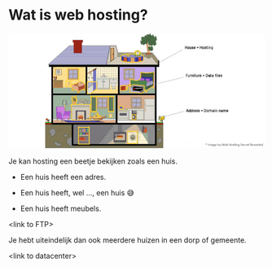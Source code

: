 # Wat is web hosting?

![Vergelijking hosting met een huis](.gitbook/assets/img_compare_house_hosting-2479.jpg)

Je kan hosting een beetje bekijken zoals een huis.

* Een huis heeft een adres.



* Een huis heeft, wel ..., een huis 😅

* Een huis heeft meubels.

&lt;link to FTP&gt;

Je hebt uiteindelijk dan ook meerdere huizen in een dorp of gemeente.

&lt;link to datacenter&gt;

